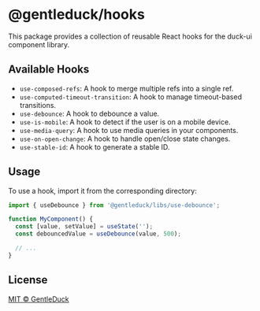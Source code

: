 # @gentleduck/hooks

This package provides a collection of reusable React hooks for the duck-ui component library.

## Available Hooks

- `use-composed-refs`: A hook to merge multiple refs into a single ref.
- `use-computed-timeout-transition`: A hook to manage timeout-based transitions.
- `use-debounce`: A hook to debounce a value.
- `use-is-mobile`: A hook to detect if the user is on a mobile device.
- `use-media-query`: A hook to use media queries in your components.
- `use-on-open-change`: A hook to handle open/close state changes.
- `use-stable-id`: A hook to generate a stable ID.

## Usage

To use a hook, import it from the corresponding directory:

```typescript
import { useDebounce } from '@gentleduck/libs/use-debounce';

function MyComponent() {
  const [value, setValue] = useState('');
  const debouncedValue = useDebounce(value, 500);

  // ...
}
```

## License

[MIT © GentleDuck](./LICENSE)

